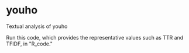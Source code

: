 # youho
Textual analysis of youho

Run this code, which provides the representative values such as TTR and TFIDF, in "R_code."
